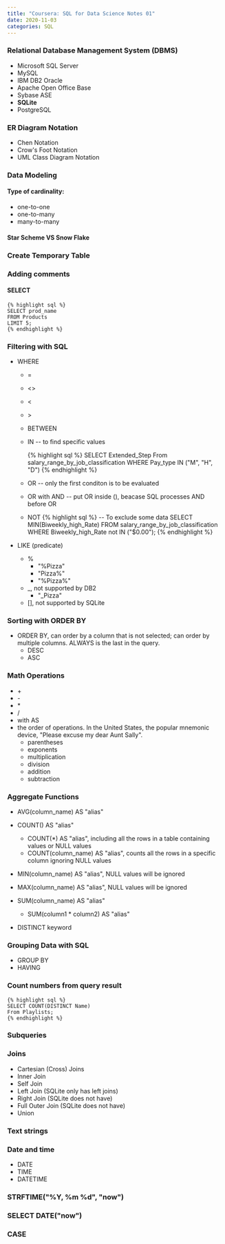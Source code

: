 ```yaml
---
title: "Coursera: SQL for Data Science Notes 01"
date: 2020-11-03
categories: SQL
---
```


### Relational Database Management System (DBMS)

- Microsoft SQL Server
- MySQL
- IBM DB2 Oracle
- Apache Open Office Base
- Sybase ASE
- **SQLite**
- PostgreSQL

### ER Diagram Notation

- Chen Notation
- Crow's Foot Notation
- UML Class Diagram Notation

### Data Modeling

#### Type of cardinality:

- one-to-one
- one-to-many
- many-to-many

#### Star Scheme VS Snow Flake

### Create Temporary Table

### Adding comments

#### SELECT

    {% highlight sql %}
    SELECT prod_name
    FROM Products
    LIMIT 5;
    {% endhighlight %}

### Filtering with SQL

- WHERE

  - =
  - <>
  - <
  - \>
  - BETWEEN
  - IN -- to find specific values

    {% highlight sql %}
    SELECT Extended_Step
    From salary_range_by_job_classification
    WHERE Pay_type IN ("M", "H", "D")
    {% endhighlight %}

  - OR -- only the first conditon is to be evaluated
  - OR with AND -- put OR inside (), beacase SQL processes AND before OR
  - NOT
    {% highlight sql %}
    -- To exclude some data
    SELECT
    MIN(Biweekly_high_Rate)
    FROM salary_range_by_job_classification
    WHERE Biweekly_high_Rate not IN ("\$0.00");
    {% endhighlight %}

- LIKE (predicate)
  - %
    - "%Pizza"
    - "Pizza%"
    - "%Pizza%"
  - \_, not supported by DB2
    - "\_Pizza"
  - [], not supported by SQLite

### Sorting with ORDER BY

- ORDER BY, can order by a column that is not selected; can order by multiple columns. ALWAYS is the last in the query.
  - DESC
  - ASC

### Math Operations

- \+
- \-
- \*
- /
- with AS
- the order of operations. In the United States, the popular mnemonic device, "Please excuse my dear Aunt Sally".
  - parentheses
  - exponents
  - multiplication
  - division
  - addition
  - subtraction

### Aggregate Functions

- AVG(column_name) AS "alias"
- COUNT() AS "alias"
  - COUNT(\*) AS "alias", including all the rows in a table containing values or NULL values
  - COUNT(column_name) AS "alias", counts all the rows in a specific column ignoring NULL values
- MIN(column_name) AS "alias", NULL values will be ignored
- MAX(column_name) AS "alias", NULL values will be ignored
- SUM(column_name) AS "alias"

  - SUM(column1 \* column2) AS "alias"

- DISTINCT keyword

### Grouping Data with SQL

- GROUP BY
- HAVING

### Count numbers from query result

    {% highlight sql %}
    SELECT COUNT(DISTINCT Name)
    From Playlists;
    {% endhighlight %}

### Subqueries

### Joins

- Cartesian (Cross) Joins
- Inner Join
- Self Join
- Left Join (SQLite only has left joins)
- Right Join (SQLite does not have)
- Full Outer Join (SQLite does not have)
- Union

### Text strings

### Date and time

- DATE
- TIME
- DATETIME

### STRFTIME("%Y, %m %d", "now")

### SELECT DATE("now")

### CASE
